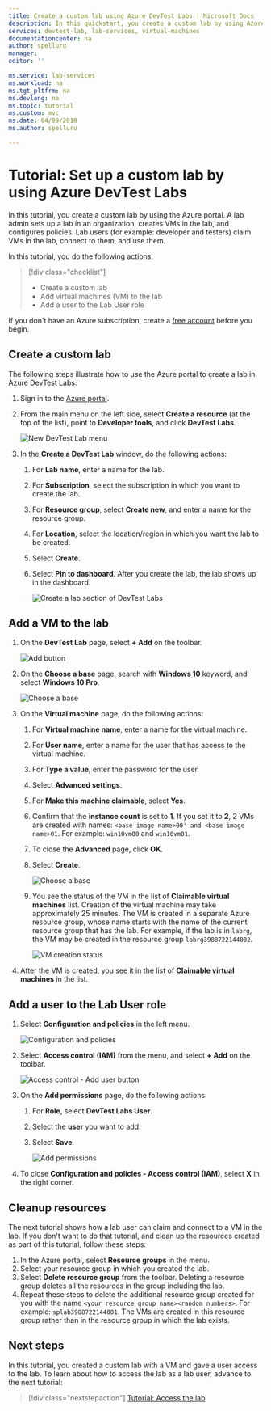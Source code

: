 ```yaml
---
title: Create a custom lab using Azure DevTest Labs | Microsoft Docs
description: In this quickstart, you create a custom lab by using Azure DevTest Labs. 
services: devtest-lab, lab-services, virtual-machines
documentationcenter: na
author: spelluru
manager: 
editor: ''

ms.service: lab-services
ms.workload: na
ms.tgt_pltfrm: na
ms.devlang: na
ms.topic: tutorial
ms.custom: mvc
ms.date: 04/09/2018
ms.author: spelluru

---
```

# Tutorial: Set up a custom lab by using Azure DevTest Labs
In this tutorial, you create a custom lab by using the Azure portal. A lab admin sets up a lab in an organization, creates VMs in the lab, and configures policies. Lab users (for example: developer and testers) claim VMs in the lab, connect to them, and use them. 

In this tutorial, you do the following actions:

> [!div class="checklist"]
> * Create a custom lab
> * Add virtual machines (VM) to the lab
> * Add a user to the Lab User role

If you don't have an Azure subscription, create a [free account](https://azure.microsoft.com/free/) before you begin.

## Create a custom lab
The following steps illustrate how to use the Azure portal to create a lab in Azure DevTest Labs. 

1. Sign in to the [Azure portal](https://portal.azure.com).
2. From the main menu on the left side, select **Create a resource** (at the top of the list), point to **Developer tools**, and click **DevTest Labs**. 

	![New DevTest Lab menu](./media/tutorial-create-custom-lab/new-custom-lab-menu.png)
1. In the **Create a DevTest Lab** window, do the following actions: 
    1. For **Lab name**, enter a name for the lab. 
    2. For **Subscription**, select the subscription in which you want to create the lab. 
    3. For **Resource group**, select **Create new**, and enter a name for the resource group. 
    4. For **Location**, select the location/region in which you want the lab to be created. 
    5. Select **Create**. 
    6. Select **Pin to dashboard**. After you create the lab, the lab shows up in the dashboard. 

        ![Create a lab section of DevTest Labs](./media/tutorial-create-custom-lab/create-custom-lab-blade.png)

## Add a VM to the lab

1. On the **DevTest Lab** page, select **+ Add** on the toolbar. 

	![Add button](./media/tutorial-create-custom-lab/add-vm-to-lab-button.png)
1. On the **Choose a base** page, search with **Windows 10** keyword, and select **Windows 10 Pro**. 

	![Choose a base](./media/tutorial-create-custom-lab/choose-a-base.png)
1. On the **Virtual machine** page, do the following actions: 
    1. For **Virtual machine name**, enter a name for the virtual machine. 
    2. For **User name**, enter a name for the user that has access to the virtual machine. 
    3. For **Type a value**, enter the password for the user. 
    4. Select **Advanced settings**.
    5. For **Make this machine claimable**, select **Yes**.
    6. Confirm that the **instance count** is set to **1**. If you set it to **2**, 2 VMs are created with names: `<base image name>00' and <base image name>01`. For example: `win10vm00` and `win10vm01`. 
    7. To close the **Advanced** page, click **OK**. 
    8. Select **Create**. 

        ![Choose a base](./media/tutorial-create-custom-lab/new-virtual-machine.png)
    9. You see the status of the VM in the list of **Claimable virtual machines** list. Creation of the virtual machine may take approximately 25 minutes. The VM is created in a separate Azure resource group, whose name starts with the name of the current resource group that has the lab. For example, if the lab is in `labrg`, the VM may be created in the resource group `labrg3988722144002`. 

        ![VM creation status](./media/tutorial-create-custom-lab/vm-creation-status.png)
1. After the VM is created, you see it in the list of **Claimable virtual machines** in the list. 

## Add a user to the Lab User role

1. Select **Configuration and policies** in the left menu. 

	![Configuration and policies](./media/tutorial-create-custom-lab/configuration-and-policies-menu.png)
1. Select **Access control (IAM)** from the menu, and select **+ Add** on the toolbar. 

	![Access control - Add user button](./media/tutorial-create-custom-lab/access-control-add.png)
1. On the **Add permissions** page, do the following actions:
    1. For **Role**, select **DevTest Labs User**. 
    2. Select the **user** you want to add. 
    3. Select **Save**.

	    ![Add permissions](./media/tutorial-create-custom-lab/add-lab-user.png)
4. To close **Configuration and policies - Access control (IAM)**, select **X** in the right corner. 

## Cleanup resources
The next tutorial shows how a lab user can claim and connect to a VM in the lab. If you don't want to do that tutorial, and clean up the resources created as part of this tutorial, follow these steps: 

1. In the Azure portal, select **Resource groups** in the menu. 
2. Select your resource group in which you created the lab. 
3. Select **Delete resource group** from the toolbar. Deleting a resource group deletes all the resources in the group including the lab. 
4. Repeat these steps to delete the additional resource group created for you with the name `<your resource group name><random numbers>`. For example: `splab3988722144001`. The VMs are created in this resource group rather than in the resource group in which the lab exists. 

## Next steps
In this tutorial, you created a custom lab with a VM and gave a user access to the lab. To learn about how to access the lab as a lab user, advance to the next tutorial:

> [!div class="nextstepaction"]
> [Tutorial: Access the lab](tutorial-use-custom-lab.md)

